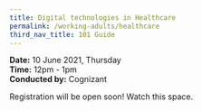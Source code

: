 ```yaml
---
title: Digital technologies in Healthcare
permalink: /working-adults/healthcare
third_nav_title: 101 Guide
---
```

**Date:** 10 June 2021, Thursday  
**Time:** 12pm - 1pm  
**Conducted by:** Cognizant

Registration will be open soon! Watch this space.